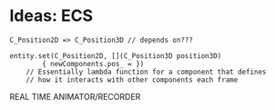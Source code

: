 # Ideas: ECS

```
C_Position2D => C_Position3D // depends on???

```
```
entity.set(C_Position2D, [](C_Position3D position3D)
        { newComponents.pos_ = })
    // Essentially lambda function for a component that defines
    // how it interacts with other components each frame
```

REAL TIME ANIMATOR/RECORDER